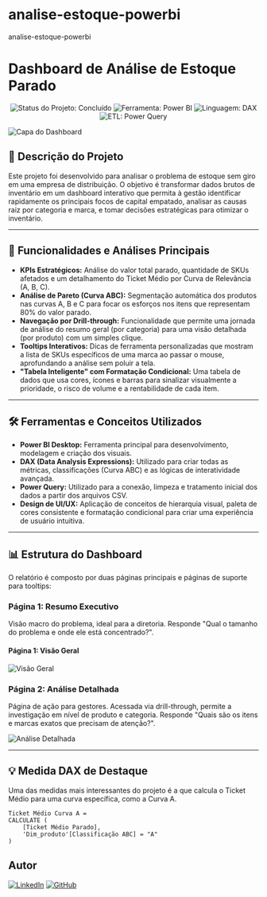 # analise-estoque-powerbi
analise-estoque-powerbi
# Dashboard de Análise de Estoque Parado
<p align="center">
  <img src="https://img.shields.io/badge/Status-Concluído-brightgreen?style=for-the-badge" alt="Status do Projeto: Concluído"/>
  <img src="https://img.shields.io/badge/Power%20BI-Desktop-555?style=for-the-badge&logo=powerbi&logoColor=yellow" alt="Ferramenta: Power BI"/>
  <img src="https://img.shields.io/badge/Linguagem-DAX-0078D4?style=for-the-badge" alt="Linguagem: DAX"/>
  <img src="https://img.shields.io/badge/ETL-Power%20Query-01B8AA?style=for-the-badge" alt="ETL: Power Query"/>
</p>

![Capa do Dashboard](URL_DA_SUA_MELHOR_IMAGEM_DA_PÁGINA_1)

## 🎯 Descrição do Projeto

Este projeto foi desenvolvido para analisar o problema de estoque sem giro em uma empresa de distribuição. O objetivo é transformar dados brutos de inventário em um dashboard interativo que permita à gestão identificar rapidamente os principais focos de capital empatado, analisar as causas raiz por categoria e marca, e tomar decisões estratégicas para otimizar o inventário.

---

## 🚀 Funcionalidades e Análises Principais

* **KPIs Estratégicos:** Análise do valor total parado, quantidade de SKUs afetados e um detalhamento do Ticket Médio por Curva de Relevância (A, B, C).
* **Análise de Pareto (Curva ABC):** Segmentação automática dos produtos nas curvas A, B e C para focar os esforços nos itens que representam 80% do valor parado.
* **Navegação por Drill-through:** Funcionalidade que permite uma jornada de análise do resumo geral (por categoria) para uma visão detalhada (por produto) com um simples clique.
* **Tooltips Interativos:** Dicas de ferramenta personalizadas que mostram a lista de SKUs específicos de uma marca ao passar o mouse, aprofundando a análise sem poluir a tela.
* **"Tabela Inteligente" com Formatação Condicional:** Uma tabela de dados que usa cores, ícones e barras para sinalizar visualmente a prioridade, o risco de volume e a rentabilidade de cada item.

---

## 🛠️ Ferramentas e Conceitos Utilizados

* **Power BI Desktop:** Ferramenta principal para desenvolvimento, modelagem e criação dos visuais.
* **DAX (Data Analysis Expressions):** Utilizado para criar todas as métricas, classificações (Curva ABC) e as lógicas de interatividade avançada.
* **Power Query:** Utilizado para a conexão, limpeza e tratamento inicial dos dados a partir dos arquivos CSV.
* **Design de UI/UX:** Aplicação de conceitos de hierarquia visual, paleta de cores consistente e formatação condicional para criar uma experiência de usuário intuitiva.

---

## 📊 Estrutura do Dashboard

O relatório é composto por duas páginas principais e páginas de suporte para tooltips:

### Página 1: Resumo Executivo
Visão macro do problema, ideal para a diretoria. Responde "Qual o tamanho do problema e onde ele está concentrado?".
#### Página 1: Visão Geral

![Visão Geral](assets/dashboard_resumo_executivo.png)

### Página 2: Análise Detalhada
Página de ação para gestores. Acessada via drill-through, permite a investigação em nível de produto e categoria. Responde "Quais são os itens e marcas exatos que precisam de atenção?".

![Análise Detalhada](assets/dashboard_analise_detalhada.png)

---

## 💡 Medida DAX de Destaque

Uma das medidas mais interessantes do projeto é a que calcula o Ticket Médio para uma curva específica, como a Curva A.

```dax
Ticket Médio Curva A =
CALCULATE (
    [Ticket Médio Parado],
    'Dim_produto'[Classificação ABC] = "A"
)
```

## Autor
[![LinkedIn](https://img.shields.io/badge/LinkedIn-Carlos%20Vinícius-0A66C2?style=for-the-badge&logo=linkedin&logoColor=white)](https://www.linkedin.com/in/carlos-vinicius-nascimento-de-jesus/)
[![GitHub](https://img.shields.io/badge/GitHub-Carllux-181717?style=for-the-badge&logo=github&logoColor=white)](https://github.com/Carllux/)
